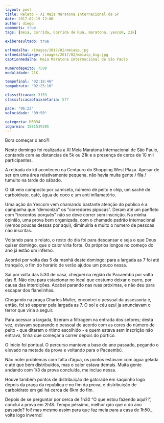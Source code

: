 ```yaml
---
layout: post
title: Relato - XI Meia Maratona Internacional de SP
date: 2017-02-19 12:00
author: diego
comments: true
tags: [meia, Corrida, Corrida de Rua, maratona, yescom, 21k]

exiberesultado: true

urlmedalha: /images/2017/02/meiasp.jpg
urlmedalhalarge: /images/2017/02/meiasp_big.jpg
captionmedalha: Meia Maratona Internacional de São Paulo

numerodepeito: 7508
modalidade: 21K

tempofinal: "02:18:46"
tempobruto: "02:25:16"

classificacao: 3159
classificacaofaixaetaria: 577

pace: "06:22"
velocidade: "09:50"

categoria: M3034
idgarmin: 1581519205
---
```


Bora começar o ano?! 

Neste domingo foi realizada a XI Meia Maratona Internacional de São Paulo, contando com as distancias de 5k ou 21k e a presença de cerca de 10 mil participantes.

A retirada do kit aconteceu na Centauro do Shopping West Plaza. Apesar de ser em uma área relativamente pequena, não havia muita gente / fila / tumulto na tarde do sábado. 

<!--more-->

O kit veio composto por camiseta, número de peito e chip, um sachê de carboidrato, café, água de coco e um anti inflamatório.

Uma ação da Yescom vem chamando bastante atenção do publico é a campanha que “demoniza" os "corredores pipocas”. Deram até um panfleto com "trocentos porquês" não se deve correr sem inscrição. Na minha opinião, uma prova bem organizada, com o chamado padrão internacional (vemos poucas dessas por aqui), diminuiria e muito o numero de pessoas não inscritas.

Voltando para o relato, o resto do dia foi para descansar e seja o que Deus quiser domingo, que o calor viria forte. Os próprios longos no começo do ano já estão um inferno.

Acordei por volta das 5 da manhã deste domingo; para a largada as 7 foi até tranquilo, o fim do horário de verão ajudou um pouco nessa.

Saí por volta das 5:30 de casa, cheguei na região do Pacaembú por volta das 6. Não deu para estacionar no local que costumo deixar o carro, por causa das interdições. Acabei parando nas ruas próximas, e não deu para escapar dos flanelinhas. 

Chegando na praça Charles Muller, encontrei o pessoal da assessoria e, então, foi só esperar pela largada as 7. O sol e céu azul ja anunciavam o terror que viria a seguir.

Para acessar a largada, fizeram a filtragem na entrada dos setores; desta vez, estavam separando o pessoal de acordo com as cores do número de peito - que ditaram o rítimo escolhido - e quem estava sem inscrição não entrava, tinha que começar a correr depois do pórtico.

O início foi pontual. O percurso manteve a base do ano passado, pegando o elevado na metade da prova e voltando para o Pacaembú.

Não notei problemas com falta d’água, os pontos estavam com água gelada e até que bem distribuídos, mas o calor estava demais. Muita gente andando com 1/3 da prova concluída, me incluo nessa.

Houve também pontos de distribuição de gatorade em saquinho logo depois da praça da republica e no fim da prova, e distribuição de carboidrato em gel há cerca de 6km do fim.

Depois de se perguntar por cerca de 1h30 “O que estou fazendo aqui?!”, concluí a prova em 2h18. Tempo péssimo, melhor qdo que o do ano passado? foi! mas mesmo assim para que faz meia para a casa de 1h50… volte logo inverno!